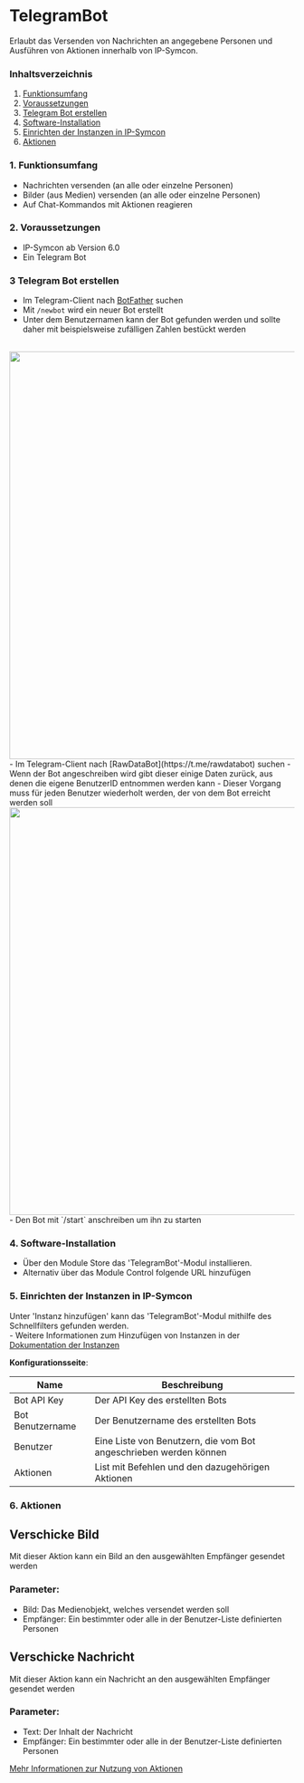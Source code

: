# TelegramBot
Erlaubt das Versenden von Nachrichten an angegebene Personen und Ausführen von Aktionen innerhalb von IP-Symcon.

### Inhaltsverzeichnis

1. [Funktionsumfang](#1-funktionsumfang)
2. [Voraussetzungen](#2-voraussetzungen)
3. [Telegram Bot erstellen](#3-telegram-bot-erstellen)
4. [Software-Installation](#4-software-installation)
5. [Einrichten der Instanzen in IP-Symcon](#5-einrichten-der-instanzen-in-ip-symcon)
6. [Aktionen](#6-aktionen)

### 1. Funktionsumfang

* Nachrichten versenden (an alle oder einzelne Personen)
* Bilder (aus Medien) versenden (an alle oder einzelne Personen)
* Auf Chat-Kommandos mit Aktionen reagieren

### 2. Voraussetzungen

- IP-Symcon ab Version 6.0
- Ein Telegram Bot

### 3 Telegram Bot erstellen
- Im Telegram-Client nach [BotFather](https://t.me/botfather) suchen 
- Mit `/newbot` wird ein neuer Bot erstellt
- Unter dem Benutzernamen kann der Bot gefunden werden und sollte daher mit beispielsweise zufälligen Zahlen bestückt werden
<br>
<img src="img/CreateBot.png" width="720px"/>
- Im Telegram-Client nach [RawDataBot](https://t.me/rawdatabot) suchen
- Wenn der Bot angeschreiben wird gibt dieser einige Daten zurück, aus denen die eigene BenutzerID entnommen werden kann
  - Dieser Vorgang muss für jeden Benutzer wiederholt werden, der von dem Bot erreicht werden soll
  <br>
<img src="img/UserID.png" width="720px"/>
- Den Bot mit `/start` anschreiben um ihn zu starten



### 4. Software-Installation

* Über den Module Store das 'TelegramBot'-Modul installieren.
* Alternativ über das Module Control folgende URL hinzufügen

### 5. Einrichten der Instanzen in IP-Symcon

 Unter 'Instanz hinzufügen' kann das 'TelegramBot'-Modul mithilfe des Schnellfilters gefunden werden.  
	- Weitere Informationen zum Hinzufügen von Instanzen in der [Dokumentation der Instanzen](https://www.symcon.de/service/dokumentation/konzepte/instanzen/#Instanz_hinzufügen)

__Konfigurationsseite__:

Name              | Beschreibung
----------------- | ------------------
Bot API Key       | Der API Key des erstellten Bots
Bot Benutzername  | Der Benutzername des erstellten Bots
Benutzer          | Eine Liste von Benutzern, die vom Bot angeschrieben werden können
Aktionen          | List mit Befehlen und den dazugehörigen Aktionen



### 6. Aktionen

## **Verschicke Bild**

Mit dieser Aktion kann ein Bild an den ausgewählten Empfänger gesendet werden

### Parameter:
- Bild: Das Medienobjekt, welches versendet werden soll
- Empfänger: Ein bestimmter oder alle in der Benutzer-Liste definierten Personen

## **Verschicke Nachricht**

Mit dieser Aktion kann ein Nachricht an den ausgewählten Empfänger gesendet werden

### Parameter:
- Text: Der Inhalt der Nachricht
- Empfänger: Ein bestimmter oder alle in der Benutzer-Liste definierten Personen

[Mehr Informationen zur Nutzung von Aktionen](https://www.symcon.de/service/dokumentation/konzepte/automationen/ablaufplaene/aktionen/)